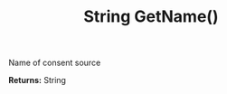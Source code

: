 ﻿---
uid: crmscript_ref_NSConsentSource_GetName
title: String GetName()
intellisense: NSConsentSource.GetName
keywords: NSConsentSource, GetName
so.topic: reference
---

Name of consent source

**Returns:** String


